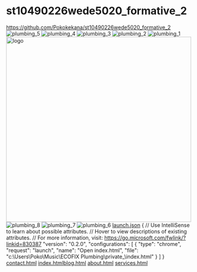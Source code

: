# st10490226wede5020_formative_2
https://github.com/Pokokekana/st10490226wede5020_formative_2
![plumbing_5](https://github.com/user-attachments/assets/6f01b6ed-b84b-4e11-898c-a8d66ecad7f2)
![plumbing_4](https://github.com/user-attachments/assets/ae1eaceb-7bf6-4935-a668-c524ef05848c)
![plumbing_3](https://github.com/user-attachments/assets/c08d3384-3b5d-4592-b449-63ed728d3eea)
![plumbing_2](https://github.com/user-attachments/assets/42ab3268-091f-4e14-bbe4-ba9cb548a25c)
![plumbing_1](https://github.com/user-attachments/assets/ebed9fae-b999-4e24-ae4b-7bbc8a024a8c)
<img width="500" height="500" alt="logo" src="https://github.com/user-attachments/assets/59681b33-0162-417e-aeee-628737e7d80d" />
![plumbing_8](https://github.com/user-attachments/assets/4ed30ae7-4e07-4e7d-b87e-aa5c1c981305)
![plumbing_7](https://github.com/user-attachments/assets/ca512e51-2791-4744-b562-f351693155b0)
![plumbing_6](https://github.com/user-attachments/assets/389c4b03-378d-4896-b75f-de7bee5c7756)
[launch.json](https://github.com/user-attachments/files/22602945/launch.json)
{
    // Use IntelliSense to learn about possible attributes.
    // Hover to view descriptions of existing attributes.
    // For more information, visit: https://go.microsoft.com/fwlink/?linkid=830387
    "version": "0.2.0",
    "configurations": [
        {
            "type": "chrome",
            "request": "launch",
            "name": "Open index.html",
            "file": "c:\\Users\\Poko\\Music\\ECOFIX Plumbing\\private_\\index.html"
        }
    ]
}
[contact.html](https://github.com/user-attachments/files/22602948/contact.html)
[index.html](https://github.com/user-attachments/files/22602949/index.html)[blog.html](https://github.com/user-attachments/files/22602952/blog.html)
[about.html](https://github.com/user-attachments/files/22602951/about.html)
[services.html](https://github.com/user-attachments/files/22602950/services.html)
